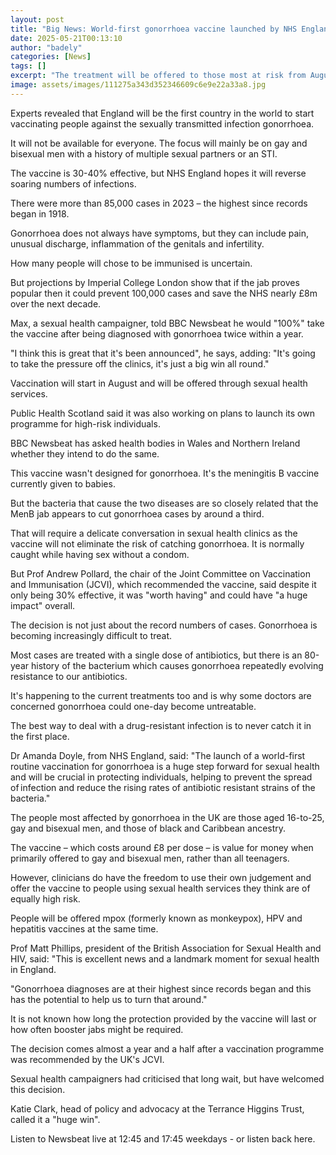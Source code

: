 ```yaml
---
layout: post
title: "Big News: World-first gonorrhoea vaccine launched by NHS England as infections soar"
date: 2025-05-21T00:13:10
author: "badely"
categories: [News]
tags: []
excerpt: "The treatment will be offered to those most at risk from August after a record number of cases."
image: assets/images/111275a343d352346609c6e9e22a33a8.jpg
---
```


Experts revealed that England will be the first country in the world to start vaccinating people against the sexually transmitted infection gonorrhoea.

It will not be available for everyone. The focus will mainly be on gay and bisexual men with a history of multiple sexual partners or an STI.

The vaccine is 30-40% effective, but NHS England hopes it will reverse soaring numbers of infections.

There were more than 85,000 cases in 2023 – the highest since records began in 1918.

Gonorrhoea does not always have symptoms, but they can include pain, unusual discharge, inflammation of the genitals and infertility.

How many people will chose to be immunised is uncertain.

But projections by Imperial College London show that if the jab proves popular then it could prevent 100,000 cases and save the NHS nearly £8m over the next decade.

Max, a sexual health campaigner, told BBC Newsbeat he would "100%" take the vaccine after being diagnosed with gonorrhoea twice within a year.

"I think this is great that it's been announced", he says, adding: "It's going to take the pressure off the clinics, it's just a big win all round."

Vaccination will start in August and will be offered through sexual health services.

Public Health Scotland said it was also working on plans to launch its own programme for high-risk individuals.

BBC Newsbeat has asked health bodies in Wales and Northern Ireland whether they intend to do the same.

This vaccine wasn't designed for gonorrhoea. It's the meningitis B vaccine currently given to babies.

But the bacteria that cause the two diseases are so closely related that the MenB jab appears to cut gonorrhoea cases by around a third.

That will require a delicate conversation in sexual health clinics as the vaccine will not eliminate the risk of catching gonorrhoea. It is normally caught while having sex without a condom.

But Prof Andrew Pollard, the chair of the Joint Committee on Vaccination and Immunisation (JCVI), which recommended the vaccine, said despite it only being 30% effective, it was "worth having" and could have "a huge impact" overall.

The decision is not just about the record numbers of cases. Gonorrhoea is becoming increasingly difficult to treat.

Most cases are treated with a single dose of antibiotics, but there is an 80-year history of the bacterium which causes gonorrhoea repeatedly evolving resistance to our antibiotics.

It's happening to the current treatments too and is why some doctors are concerned gonorrhoea could one-day become untreatable.

The best way to deal with a drug-resistant infection is to never catch it in the first place.

Dr Amanda Doyle, from NHS England, said: "The launch of a world-first routine vaccination for gonorrhoea is a huge step forward for sexual health and will be crucial in protecting individuals, helping to prevent the spread of infection and reduce the rising rates of antibiotic resistant strains of the bacteria."

The people most affected by gonorrhoea in the UK are those aged 16-to-25, gay and bisexual men, and those of black and Caribbean ancestry.

The vaccine – which costs around £8 per dose – is value for money when primarily offered to gay and bisexual men, rather than all teenagers.

However, clinicians do have the freedom to use their own judgement and offer the vaccine to people using sexual health services they think are of equally high risk.

People will be offered mpox (formerly known as monkeypox), HPV and hepatitis vaccines at the same time.

Prof Matt Phillips, president of the British Association for Sexual Health and HIV, said: "This is excellent news and a landmark moment for sexual health in England.

"Gonorrhoea diagnoses are at their highest since records began and this has the potential to help us to turn that around."

It is not known how long the protection provided by the vaccine will last or how often booster jabs might be required.

The decision comes almost a year and a half after a vaccination programme was recommended by the UK's JCVI.

Sexual health campaigners had criticised that long wait, but have welcomed this decision.

Katie Clark, head of policy and advocacy at the Terrance Higgins Trust, called it a "huge win".

Listen to Newsbeat live at 12:45 and 17:45 weekdays - or listen back here.

